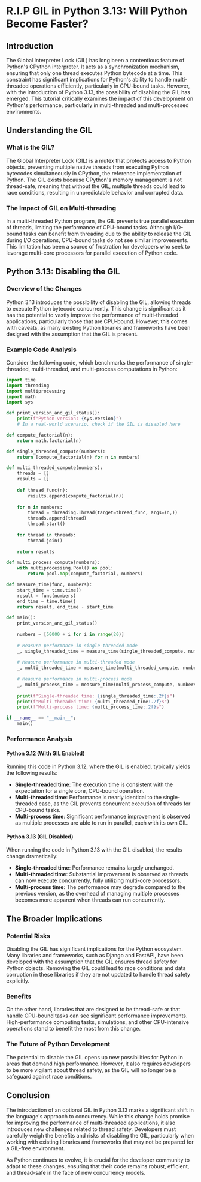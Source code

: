 # R.I.P GIL in Python 3.13: Will Python Become Faster?

## Introduction

The Global Interpreter Lock (GIL) has long been a contentious feature of Python's CPython interpreter. It acts as a synchronization mechanism, ensuring that only one thread executes Python bytecode at a time. This constraint has significant implications for Python's ability to handle multi-threaded operations efficiently, particularly in CPU-bound tasks. However, with the introduction of Python 3.13, the possibility of disabling the GIL has emerged. This tutorial critically examines the impact of this development on Python's performance, particularly in multi-threaded and multi-processed environments.

## Understanding the GIL

### What is the GIL?

The Global Interpreter Lock (GIL) is a mutex that protects access to Python objects, preventing multiple native threads from executing Python bytecodes simultaneously in CPython, the reference implementation of Python. The GIL exists because CPython's memory management is not thread-safe, meaning that without the GIL, multiple threads could lead to race conditions, resulting in unpredictable behavior and corrupted data.

### The Impact of GIL on Multi-threading

In a multi-threaded Python program, the GIL prevents true parallel execution of threads, limiting the performance of CPU-bound tasks. Although I/O-bound tasks can benefit from threading due to the ability to release the GIL during I/O operations, CPU-bound tasks do not see similar improvements. This limitation has been a source of frustration for developers who seek to leverage multi-core processors for parallel execution of Python code.

## Python 3.13: Disabling the GIL

### Overview of the Changes

Python 3.13 introduces the possibility of disabling the GIL, allowing threads to execute Python bytecode concurrently. This change is significant as it has the potential to vastly improve the performance of multi-threaded applications, particularly those that are CPU-bound. However, this comes with caveats, as many existing Python libraries and frameworks have been designed with the assumption that the GIL is present.

### Example Code Analysis

Consider the following code, which benchmarks the performance of single-threaded, multi-threaded, and multi-process computations in Python:

```python
import time
import threading
import multiprocessing
import math
import sys

def print_version_and_gil_status():
    print(f"Python version: {sys.version}")
    # In a real-world scenario, check if the GIL is disabled here

def compute_factorial(n):
    return math.factorial(n)

def single_threaded_compute(numbers):
    return [compute_factorial(n) for n in numbers]

def multi_threaded_compute(numbers):
    threads = []
    results = []
    
    def thread_func(n):
        results.append(compute_factorial(n))
    
    for n in numbers:
        thread = threading.Thread(target=thread_func, args=(n,))
        threads.append(thread)
        thread.start()
    
    for thread in threads:
        thread.join()
    
    return results

def multi_process_compute(numbers):
    with multiprocessing.Pool() as pool:
        return pool.map(compute_factorial, numbers)

def measure_time(func, numbers):
    start_time = time.time()
    result = func(numbers)
    end_time = time.time()
    return result, end_time - start_time

def main():
    print_version_and_gil_status()
    
    numbers = [50000 + i for i in range(20)]
    
    # Measure performance in single-threaded mode
    _, single_threaded_time = measure_time(single_threaded_compute, numbers)
    
    # Measure performance in multi-threaded mode
    _, multi_threaded_time = measure_time(multi_threaded_compute, numbers)
    
    # Measure performance in multi-process mode
    _, multi_process_time = measure_time(multi_process_compute, numbers)
    
    print(f"Single-threaded time: {single_threaded_time:.2f}s")
    print(f"Multi-threaded time: {multi_threaded_time:.2f}s")
    print(f"Multi-process time: {multi_process_time:.2f}s")

if __name__ == "__main__":
    main()
```

### Performance Analysis

#### Python 3.12 (With GIL Enabled)

Running this code in Python 3.12, where the GIL is enabled, typically yields the following results:

- **Single-threaded time**: The execution time is consistent with the expectation for a single core, CPU-bound operation.
- **Multi-threaded time**: Performance is nearly identical to the single-threaded case, as the GIL prevents concurrent execution of threads for CPU-bound tasks.
- **Multi-process time**: Significant performance improvement is observed as multiple processes are able to run in parallel, each with its own GIL.

#### Python 3.13 (GIL Disabled)

When running the code in Python 3.13 with the GIL disabled, the results change dramatically:

- **Single-threaded time**: Performance remains largely unchanged.
- **Multi-threaded time**: Substantial improvement is observed as threads can now execute concurrently, fully utilizing multi-core processors.
- **Multi-process time**: The performance may degrade compared to the previous version, as the overhead of managing multiple processes becomes more apparent when threads can run concurrently.

## The Broader Implications

### Potential Risks

Disabling the GIL has significant implications for the Python ecosystem. Many libraries and frameworks, such as Django and FastAPI, have been developed with the assumption that the GIL ensures thread safety for Python objects. Removing the GIL could lead to race conditions and data corruption in these libraries if they are not updated to handle thread safety explicitly.

### Benefits

On the other hand, libraries that are designed to be thread-safe or that handle CPU-bound tasks can see significant performance improvements. High-performance computing tasks, simulations, and other CPU-intensive operations stand to benefit the most from this change.

### The Future of Python Development

The potential to disable the GIL opens up new possibilities for Python in areas that demand high performance. However, it also requires developers to be more vigilant about thread safety, as the GIL will no longer be a safeguard against race conditions.

## Conclusion

The introduction of an optional GIL in Python 3.13 marks a significant shift in the language's approach to concurrency. While this change holds promise for improving the performance of multi-threaded applications, it also introduces new challenges related to thread safety. Developers must carefully weigh the benefits and risks of disabling the GIL, particularly when working with existing libraries and frameworks that may not be prepared for a GIL-free environment.

As Python continues to evolve, it is crucial for the developer community to adapt to these changes, ensuring that their code remains robust, efficient, and thread-safe in the face of new concurrency models.